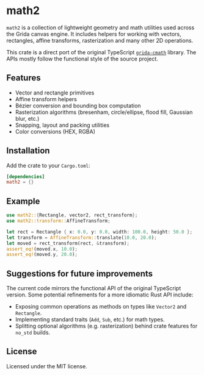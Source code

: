 # math2

`math2` is a collection of lightweight geometry and math utilities used across the Grida canvas engine. It includes helpers for working with vectors, rectangles, affine transforms, rasterization and many other 2D operations.

This crate is a direct port of the original TypeScript [`grida-cmath`](../../packages/grida-cmath) library. The APIs mostly follow the functional style of the source project.

## Features

- Vector and rectangle primitives
- Affine transform helpers
- Bézier conversion and bounding box computation
- Rasterization algorithms (bresenham, circle/ellipse, flood fill, Gaussian blur, etc.)
- Snapping, layout and packing utilities
- Color conversions (HEX, RGBA)

## Installation

Add the crate to your `Cargo.toml`:

```toml
[dependencies]
math2 = {}
```

## Example

```rust
use math2::{Rectangle, vector2, rect_transform};
use math2::transform::AffineTransform;

let rect = Rectangle { x: 0.0, y: 0.0, width: 100.0, height: 50.0 };
let transform = AffineTransform::translate(10.0, 20.0);
let moved = rect_transform(rect, &transform);
assert_eq!(moved.x, 10.0);
assert_eq!(moved.y, 20.0);
```

## Suggestions for future improvements

The current code mirrors the functional API of the original TypeScript version. Some potential refinements for a more idiomatic Rust API include:

- Exposing common operations as methods on types like `Vector2` and `Rectangle`.
- Implementing standard traits (`Add`, `Sub`, etc.) for math types.
- Splitting optional algorithms (e.g. rasterization) behind crate features for `no_std` builds.

## License

Licensed under the MIT license.
